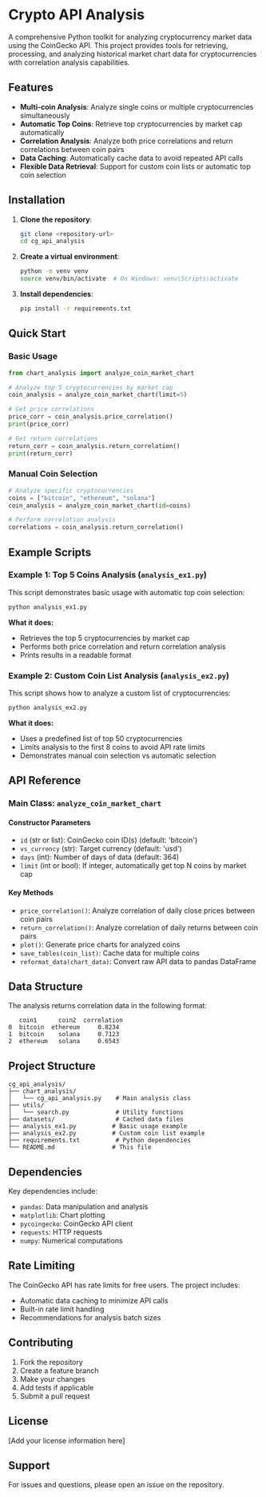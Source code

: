 # Crypto API Analysis

A comprehensive Python toolkit for analyzing cryptocurrency market data using the CoinGecko API. This project provides tools for retrieving, processing, and analyzing historical market chart data for cryptocurrencies with correlation analysis capabilities.

## Features

- **Multi-coin Analysis**: Analyze single coins or multiple cryptocurrencies simultaneously
- **Automatic Top Coins**: Retrieve top cryptocurrencies by market cap automatically
- **Correlation Analysis**: Analyze both price correlations and return correlations between coin pairs
- **Data Caching**: Automatically cache data to avoid repeated API calls
- **Flexible Data Retrieval**: Support for custom coin lists or automatic top coin selection

## Installation

1. **Clone the repository**:
   ```bash
   git clone <repository-url>
   cd cg_api_analysis
   ```

2. **Create a virtual environment**:
   ```bash
   python -m venv venv
   source venv/bin/activate  # On Windows: venv\Scripts\activate
   ```

3. **Install dependencies**:
   ```bash
   pip install -r requirements.txt
   ```

## Quick Start

### Basic Usage

```python
from chart_analysis import analyze_coin_market_chart

# Analyze top 5 cryptocurrencies by market cap
coin_analysis = analyze_coin_market_chart(limit=5)

# Get price correlations
price_corr = coin_analysis.price_correlation()
print(price_corr)

# Get return correlations
return_corr = coin_analysis.return_correlation()
print(return_corr)
```

### Manual Coin Selection

```python
# Analyze specific cryptocurrencies
coins = ["bitcoin", "ethereum", "solana"]
coin_analysis = analyze_coin_market_chart(id=coins)

# Perform correlation analysis
correlations = coin_analysis.return_correlation()
```

## Example Scripts

### Example 1: Top 5 Coins Analysis (`analysis_ex1.py`)

This script demonstrates basic usage with automatic top coin selection:

```bash
python analysis_ex1.py
```

**What it does:**
- Retrieves the top 5 cryptocurrencies by market cap
- Performs both price correlation and return correlation analysis
- Prints results in a readable format

### Example 2: Custom Coin List Analysis (`analysis_ex2.py`)

This script shows how to analyze a custom list of cryptocurrencies:

```bash
python analysis_ex2.py
```

**What it does:**
- Uses a predefined list of top 50 cryptocurrencies
- Limits analysis to the first 8 coins to avoid API rate limits
- Demonstrates manual coin selection vs automatic selection

## API Reference

### Main Class: `analyze_coin_market_chart`

#### Constructor Parameters

- `id` (str or list): CoinGecko coin ID(s) (default: 'bitcoin')
- `vs_currency` (str): Target currency (default: 'usd')
- `days` (int): Number of days of data (default: 364)
- `limit` (int or bool): If integer, automatically get top N coins by market cap

#### Key Methods

- `price_correlation()`: Analyze correlation of daily close prices between coin pairs
- `return_correlation()`: Analyze correlation of daily returns between coin pairs
- `plot()`: Generate price charts for analyzed coins
- `save_tables(coin_list)`: Cache data for multiple coins
- `reformat_data(chart_data)`: Convert raw API data to pandas DataFrame

## Data Structure

The analysis returns correlation data in the following format:

```
   coin1      coin2  correlation
0  bitcoin  ethereum     0.8234
1  bitcoin    solana     0.7123
2  ethereum   solana     0.6543
```

## Project Structure

```
cg_api_analysis/
├── chart_analysis/
│   └── cg_api_analysis.py    # Main analysis class
├── utils/
│   └── search.py             # Utility functions
├── datasets/                 # Cached data files
├── analysis_ex1.py          # Basic usage example
├── analysis_ex2.py          # Custom coin list example
├── requirements.txt          # Python dependencies
└── README.md                # This file
```

## Dependencies

Key dependencies include:
- `pandas`: Data manipulation and analysis
- `matplotlib`: Chart plotting
- `pycoingecko`: CoinGecko API client
- `requests`: HTTP requests
- `numpy`: Numerical computations

## Rate Limiting

The CoinGecko API has rate limits for free users. The project includes:
- Automatic data caching to minimize API calls
- Built-in rate limit handling
- Recommendations for analysis batch sizes

## Contributing

1. Fork the repository
2. Create a feature branch
3. Make your changes
4. Add tests if applicable
5. Submit a pull request

## License

[Add your license information here]

## Support

For issues and questions, please open an issue on the repository.
